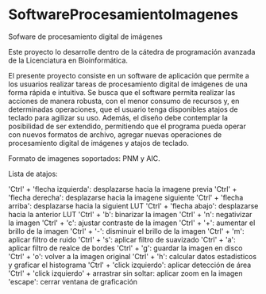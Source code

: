 # SoftwareProcesamientoImagenes
Sofware de procesamiento digital de imágenes

Este proyecto lo desarrolle dentro de la cátedra de programación avanzada de la Licenciatura en Bioinformática.

El presente proyecto consiste en un software de aplicación que permite a los usuarios
realizar tareas de procesamiento digital de imágenes de una forma rápida e intuitiva. Se
busca que el software permita realizar las acciones de manera robusta, con el menor
consumo de recursos y, en determinadas operaciones, que el usuario tenga disponibles
atajos de teclado para agilizar su uso. Además, el diseño debe contemplar la posibilidad de
ser extendido, permitiendo que el programa pueda operar con nuevos formatos de archivo,
agregar nuevas operaciones de procesamiento digital de imágenes y atajos de teclado.

Formato de imagenes soportados: PNM y AIC.


Lista de atajos:

'Ctrl' + 'flecha izquierda': desplazarse hacia la imagene previa
'Ctrl' + 'flecha derecha': desplazarse hacia la imagene siguiente
'Ctrl' + 'flecha arriba': desplazarse hacia la siguient LUT
'Ctrl' + 'flecha abajo': desplazarse hacia la anterior LUT
'Ctrl' + 'b': binarizar la imagen
'Ctrl' + 'n': negativizar la imagen
'Ctrl' + 'c': ajustar contraste  de la imagen
'Ctrl' + '+': aumentar el brillo de la imagen
'Ctrl' + '-': disminuir el brillo de la imagen
'Ctrl' + 'm': aplicar filtro de ruido
'Ctrl' + 's': aplicar filtro de suavizado
'Ctrl' + 'a': aplicar filtro de realce de bordes
'Ctrl' + 'g': guardar la imagen en disco
'Ctrl' + 'o': volver a la imagen original
'Ctrl' + 'h': calcular datos estadisticos y graficar el histograma
'Ctrl' + 'click izquierdo': aplicar detección de área
'Ctrl' + 'click izquierdo' + arrastrar sin soltar: aplicar zoom en la imagen
'escape': cerrar ventana de graficación
